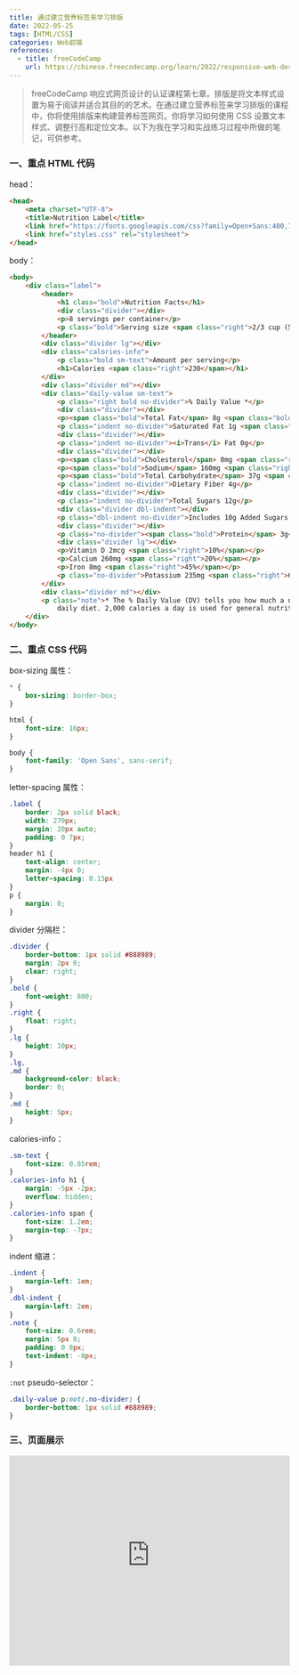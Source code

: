 ```yaml
---
title: 通过建立营养标签来学习排版
date: 2022-05-25
tags: [HTML/CSS]
categories: Web前端
references: 
  - title: freeCodeCamp
    url: https://chinese.freecodecamp.org/learn/2022/responsive-web-design
---
```


> freeCodeCamp 响应式网页设计的认证课程第七章。排版是将文本样式设置为易于阅读并适合其目的的艺术。在通过建立营养标签来学习排版的课程中，你将使用排版来构建营养标签网页。你将学习如何使用 CSS 设置文本样式、调整行高和定位文本。以下为我在学习和实战练习过程中所做的笔记，可供参考。

<!--more-->

### 一、重点 HTML 代码

head：

```html
<head>
    <meta charset="UTF-8">
    <title>Nutrition Label</title>
    <link href="https://fonts.googleapis.com/css?family=Open+Sans:400,700,800" rel="stylesheet">
    <link href="styles.css" rel="stylesheet">
</head>
```

body：

```html
<body>
    <div class="label">
        <header>
            <h1 class="bold">Nutrition Facts</h1>
            <div class="divider"></div>
            <p>8 servings per container</p>
            <p class="bold">Serving size <span class="right">2/3 cup (55g)</span></p>
        </header>
        <div class="divider lg"></div>
        <div class="calories-info">
            <p class="bold sm-text">Amount per serving</p>
            <h1>Calories <span class="right">230</span></h1>
        </div>
        <div class="divider md"></div>
        <div class="daily-value sm-text">
            <p class="right bold no-divider">% Daily Value *</p>
            <div class="divider"></div>
            <p><span class="bold">Total Fat</span> 8g <span class="bold right">10%</span></p>
            <p class="indent no-divider">Saturated Fat 1g <span class="bold right">5%</span></p>
            <div class="divider"></div>
            <p class="indent no-divider"><i>Trans</i> Fat 0g</p>
            <div class="divider"></div>
            <p><span class="bold">Cholesterol</span> 0mg <span class="right bold">0%</span></p>
            <p><span class="bold">Sodium</span> 160mg <span class="right bold">7%</span></p>
            <p><span class="bold">Total Carbohydrate</span> 37g <span class="right bold">13%</span></p>
            <p class="indent no-divider">Dietary Fiber 4g</p>
            <div class="divider"></div>
            <p class="indent no-divider">Total Sugars 12g</p>
            <div class="divider dbl-indent"></div>
            <p class="dbl-indent no-divider">Includes 10g Added Sugars <span class="right bold">20%</span>
            <div class="divider"></div>
            <p class="no-divider"><span class="bold">Protein</span> 3g</p>
            <div class="divider lg"></div>
            <p>Vitamin D 2mcg <span class="right">10%</span></p>
            <p>Calcium 260mg <span class="right">20%</span></p>
            <p>Iron 8mg <span class="right">45%</span></p>
            <p class="no-divider">Potassium 235mg <span class="right">6%</span></p>
        </div>
        <div class="divider md"></div>
        <p class="note">* The % Daily Value (DV) tells you how much a nutrient in a serving of food contributes to a
            daily diet. 2,000 calories a day is used for general nutrition advice.</p>
    </div>
</body>
```

### 二、重点 CSS 代码

box-sizing 属性：

```CSS
* {
    box-sizing: border-box;
}

html {
    font-size: 16px;
}

body {
    font-family: 'Open Sans', sans-serif;
}
```

letter-spacing 属性：

```css
.label {
    border: 2px solid black;
    width: 270px;
    margin: 20px auto;
    padding: 0 7px;
}
header h1 {
    text-align: center;
    margin: -4px 0;
    letter-spacing: 0.15px
}
p {
    margin: 0;
}
```

divider 分隔栏：

```CSS
.divider {
    border-bottom: 1px solid #888989;
    margin: 2px 0;
    clear: right;
}
.bold {
    font-weight: 800;
}
.right {
    float: right;
}
.lg {
    height: 10px;
}
.lg,
.md {
    background-color: black;
    border: 0;
}
.md {
    height: 5px;
}
```

calories-info：

```CSS
.sm-text {
    font-size: 0.85rem;
}
.calories-info h1 {
    margin: -5px -2px;
    overflow: hidden;
}
.calories-info span {
    font-size: 1.2em;
    margin-top: -7px;
}
```

indent 缩进：

```CSS
.indent {
    margin-left: 1em;
}
.dbl-indent {
    margin-left: 2em;
}
.note {
    font-size: 0.6rem;
    margin: 5px 0;
    padding: 0 8px;
    text-indent: -8px;
}
```

`:not` pseudo-selector：

```CSS
.daily-value p:not(.no-divider) {
    border-bottom: 1px solid #888989;
}
```

### 三、页面展示

<div style="position: relative; width: 100%; height: 0; padding-bottom: 75%;">
    <iframe src="https://free-code-camp-demo.vercel.app/响应式网页设计/通过建立营养标签来学习排版/index.html" border="0" frameborder="no" framespacing="0" allowfullscreen="true" style="position: absolute; width: 100%; height: 100%; left: 0; top: 0;"></iframe>
</div>
